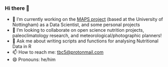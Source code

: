 ### Hi there 👋

- 🔭 I’m currently working on the [MAPS project](https://www.micronutrient.support/) (based at the University of Nottingham) as a Data Scientist, and some personal projects
- 👯 I’m looking to collaborate on open science nutrition projects, paleoclimatology research, and meteorological/photographic planners!
- 💬 Ask me about writing scripts and functions for analysing Nutritional Data in R
- 📫 How to reach me: tbc5@protonmail.com
- 😄 Pronouns: he/him

<!--
**TomCodd/TomCodd** is a ✨ _special_ ✨ repository because its `README.md` (this file) appears on your GitHub profile.

Here are some ideas to get you started:

- 🔭 I’m currently working on ...
- 🌱 I’m currently learning ...
- 👯 I’m looking to collaborate on ...
- 🤔 I’m looking for help with ...
- 💬 Ask me about ...
- 📫 How to reach me: ...
- 😄 Pronouns: ...
- ⚡ Fun fact: ...
-->
